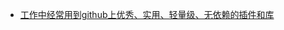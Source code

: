 * [工作中经常用到github上优秀、实用、轻量级、无依赖的插件和库](https://segmentfault.com/a/1190000008997798?utm_source=weekly&utm_medium=email&utm_campaign=email_weekly)



